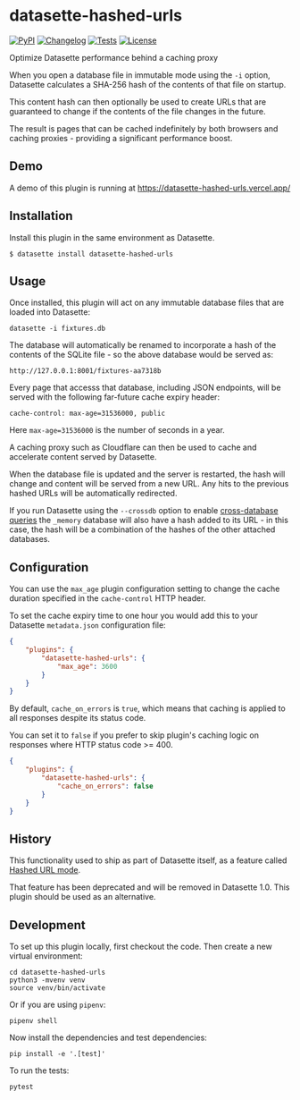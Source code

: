# datasette-hashed-urls

[![PyPI](https://img.shields.io/pypi/v/datasette-hashed-urls.svg)](https://pypi.org/project/datasette-hashed-urls/)
[![Changelog](https://img.shields.io/github/v/release/simonw/datasette-hashed-urls?include_prereleases&label=changelog)](https://github.com/simonw/datasette-hashed-urls/releases)
[![Tests](https://github.com/simonw/datasette-hashed-urls/workflows/Test/badge.svg)](https://github.com/simonw/datasette-hashed-urls/actions?query=workflow%3ATest)
[![License](https://img.shields.io/badge/license-Apache%202.0-blue.svg)](https://github.com/simonw/datasette-hashed-urls/blob/main/LICENSE)

Optimize Datasette performance behind a caching proxy

When you open a database file in immutable mode using the `-i` option, Datasette calculates a SHA-256 hash of the contents of that file on startup.

This content hash can then optionally be used to create URLs that are guaranteed to change if the contents of the file changes in the future.

The result is pages  that can be cached indefinitely by both browsers and caching proxies - providing a significant performance boost.

## Demo

A demo of this plugin is running at https://datasette-hashed-urls.vercel.app/

## Installation

Install this plugin in the same environment as Datasette.

    $ datasette install datasette-hashed-urls

## Usage

Once installed, this plugin will act on any immutable database files that are loaded into Datasette:

    datasette -i fixtures.db

The database will automatically be renamed to incorporate a hash of the contents of the SQLite file - so the above database would be served as:

    http://127.0.0.1:8001/fixtures-aa7318b

Every page that accesss that database, including JSON endpoints, will be served with the following far-future cache expiry header:

    cache-control: max-age=31536000, public

Here `max-age=31536000` is the number of seconds in a year.

A caching proxy such as Cloudflare can then be used to cache and accelerate content served by Datasette.

When the database file is updated and the server is restarted, the hash will change and content will be served from a new URL. Any hits to the previous hashed URLs will be automatically redirected.

If you run Datasette using the `--crossdb` option to enable [cross-database queries](https://docs.datasette.io/en/stable/sql_queries.html#cross-database-queries) the `_memory` database will also have a hash added to its URL - in this case, the hash will be a combination of the hashes of the other attached databases.

## Configuration

You can use the `max_age` plugin configuration setting to change the cache duration specified in the `cache-control` HTTP header.

To set the cache expiry time to one hour you would add this to your Datasette `metadata.json` configuration file:

```json
{
    "plugins": {
        "datasette-hashed-urls": {
            "max_age": 3600
        }
    }
}
```

By default, `cache_on_errors` is `true`, which means that caching is applied to all responses despite its status code. 

You can set it to `false` if you prefer to skip plugin's caching logic on responses where HTTP status code >= 400.

```json
{
    "plugins": {
        "datasette-hashed-urls": {
            "cache_on_errors": false
        }
    }
}
```

## History

This functionality used to ship as part of Datasette itself, as a feature called [Hashed URL mode](https://docs.datasette.io/en/0.60.2/performance.html#hashed-url-mode).

That feature has been deprecated and will be removed in Datasette 1.0. This plugin should be used as an alternative.

## Development

To set up this plugin locally, first checkout the code. Then create a new virtual environment:

    cd datasette-hashed-urls
    python3 -mvenv venv
    source venv/bin/activate

Or if you are using `pipenv`:

    pipenv shell

Now install the dependencies and test dependencies:

    pip install -e '.[test]'

To run the tests:

    pytest
